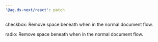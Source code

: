 ```yaml
---
'@ag.ds-next/react': patch
---
```


checkbox: Remove space beneath when in the normal document flow.

radio: Remove space beneath when in the normal document flow.
